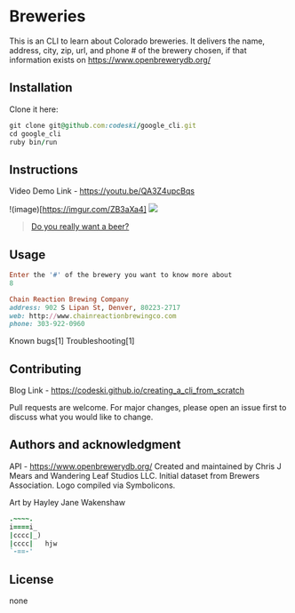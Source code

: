 
# Breweries

This is an CLI to learn about Colorado breweries.
It delivers the name, address, city, zip, url, and phone # of the brewery chosen, if that information exists on https://www.openbrewerydb.org/

## Installation
Clone it here:
```ruby
git clone git@github.com:codeski/google_cli.git
cd google_cli
ruby bin/run
```

## Instructions

Video Demo Link - https://youtu.be/QA3Z4upcBqs

!(image)[https://imgur.com/ZB3aXa4]
<img src="https://imgur.com/ZB3aXa4.gif"/>

<blockquote class="imgur-embed-pub" lang="en" data-id="ZB3aXa4" data-context="false" ><a href="//imgur.com/ZB3aXa4">Do you really want a beer?</a></blockquote><script async src="//s.imgur.com/min/embed.js" charset="utf-8"></script>

## Usage
```ruby
Enter the '#' of the brewery you want to know more about
8

Chain Reaction Brewing Company
address: 902 S Lipan St, Denver, 80223-2717
web: http://www.chainreactionbrewingco.com
phone: 303-922-0960
```

Known bugs[1]
Troubleshooting[1]

## Contributing

Blog Link - https://codeski.github.io/creating_a_cli_from_scratch

Pull requests are welcome. For major changes, please open an issue first to discuss what you would like to change.

## Authors and acknowledgment

API - https://www.openbrewerydb.org/
  Created and maintained by Chris J Mears and Wandering Leaf Studios LLC.
  Initial dataset from Brewers Association.
  Logo compiled via Symbolicons.

Art by Hayley Jane Wakenshaw
```ruby
.~~~~.
i====i_
|cccc|_)
|cccc|   hjw
`-==-'
```
## License
none
